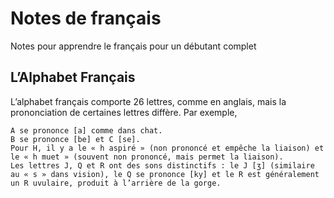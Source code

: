 # Notes de français
Notes pour apprendre le français pour un débutant complet

## L’Alphabet Français

L’alphabet français comporte 26 lettres, comme en anglais, mais la prononciation de certaines lettres diffère. Par exemple,

    A se prononce [a] comme dans chat.
    B se prononce [be] et C [se].
    Pour H, il y a le « h aspiré » (non prononcé et empêche la liaison) et le « h muet » (souvent non prononcé, mais permet la liaison).
    Les lettres J, Q et R ont des sons distinctifs : le J [ʒ] (similaire au « s » dans vision), le Q se prononce [ky] et le R est généralement un R uvulaire, produit à l’arrière de la gorge.
